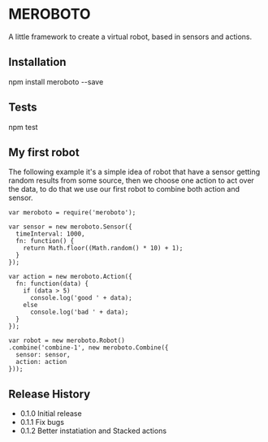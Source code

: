 MEROBOTO
=========

A little framework to create a virtual robot, based in sensors and actions.

## Installation

  npm install meroboto --save

## Tests

  npm test
  
## My first robot
The following example it's a simple idea of robot that have a sensor getting random results from some source, then we choose one action to act over the data, to do that we use our first robot to combine both action and sensor.

```
var meroboto = require('meroboto');

var sensor = new meroboto.Sensor({
  timeInterval: 1000, 
  fn: function() {
    return Math.floor((Math.random() * 10) + 1);
  }
});

var action = new meroboto.Action({
  fn: function(data) {
    if (data > 5)
      console.log('good ' + data);
    else
      console.log('bad ' + data);
  }
});

var robot = new meroboto.Robot()
.combine('combine-1', new meroboto.Combine({
  sensor: sensor, 
  action: action
}));
```

## Release History

* 0.1.0 Initial release
* 0.1.1 Fix bugs
* 0.1.2 Better instatiation and Stacked actions